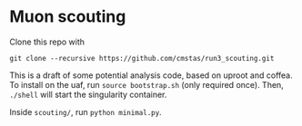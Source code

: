 # Muon scouting

Clone this repo with
``` shell
git clone --recursive https://github.com/cmstas/run3_scouting.git
```

This is a draft of some potential analysis code, based on uproot and coffea.
To install on the uaf, run `source bootstrap.sh` (only required once).
Then, `./shell` will start the singularity container.

Inside `scouting/`, run `python minimal.py`.

